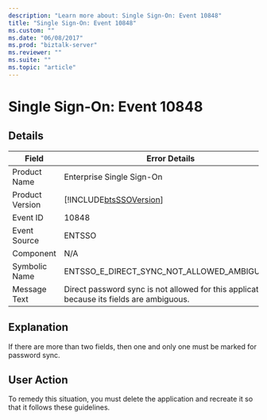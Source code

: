 ```yaml
---
description: "Learn more about: Single Sign-On: Event 10848"
title: "Single Sign-On: Event 10848"
ms.custom: ""
ms.date: "06/08/2017"
ms.prod: "biztalk-server"
ms.reviewer: ""
ms.suite: ""
ms.topic: "article"
---
```

# Single Sign-On: Event 10848
## Details  
  
| Field | Error Details |
|-----------------|--------------------------------------------------------------------------------------------|
|  Product Name   |                                 Enterprise Single Sign-On                                  |
| Product Version |                 [!INCLUDE[btsSSOVersion](../includes/btsssoversion-md.md)]                 |
|    Event ID     |                                           10848                                            |
|  Event Source   |                                           ENTSSO                                           |
|    Component    |                                            N/A                                             |
|  Symbolic Name  |                         ENTSSO_E_DIRECT_SYNC_NOT_ALLOWED_AMBIGUOUS                         |
|  Message Text   | Direct password sync is not allowed for this application because its fields are ambiguous. |
  
## Explanation  
 If there are more than two fields, then one and only one must be marked for password sync.  
  
## User Action  
 To remedy this situation, you must delete the application and recreate it so that it follows these guidelines.
